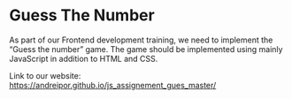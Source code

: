 # Guess The Number
As part of our Frontend development training, we need to implement the “Guess the number” game. The game should be implemented using mainly JavaScript in addition to HTML and CSS.

Link to our website: https://andreipor.github.io/js_assignement_gues_master/
